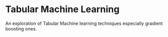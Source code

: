 # Tabular Machine Learning
An exploration of Tabular Machine learning techniques especially gradient boosting ones. 

